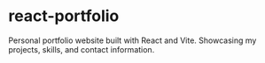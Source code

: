 # react-portfolio
Personal portfolio website built with React and Vite. Showcasing my projects, skills, and contact information.
